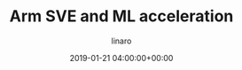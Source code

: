 ---
author: linaro
categories:
- events
- workshop
- arm-hpc-2019
comments: false
event: arm-hpc-2019
date: '2019-01-21 04:00:00+00:00'
slot: 10:05	- 10:30
image:
  featured: true
  path: /assets/images/content/arm-sve-and-ml-acceleration.jpg
layout: resource-post
title: 'Arm SVE and ML acceleration'
speakers:
- biography: '""'
  company: Arm
  job-title: 
  name: Francesco Petrogalli
youtube_video_url: https://www.youtube.com/watch?v=wUEjOJ7951U&list=PLKZSArYQptsPLGSEUycUowh9oy8WF_epV&index=11&t=0s
amazon_s3_presentation_url: https://static.linaro.org/event-resources/arm-hpc-2019/slides/ArmSVEandMLacceleration4.pdf
---